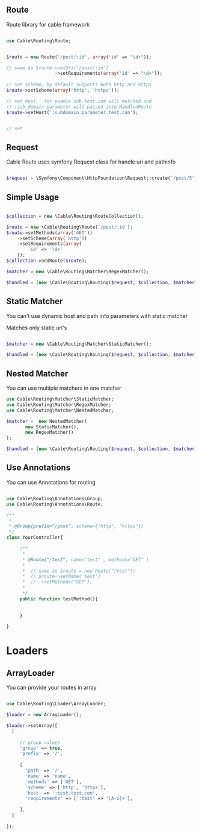 ## Route
Route library for cable framework

```php

use Cable\Routing\Route;


$route = new Route('/post/:id', array('id' => "\d+"));

// same as $route->setUri('/post/:id')
                  ->setRequirements(array('id' => "\d+"));
   
// set scheme, by default supports both http and https
$route->setScheme(array('http', 'https'));

// set host,  for examle sub.test.com will matched and
// :sub_domain parameter will passed into HandledRoute
$route->setHost(':subdomain_parameter.test.com');


// set 
```

## Request

 Cable Route uses symfony Request class for handle uri and pathinfo
 
 
```php

$request = \Symfony\Component\HttpFoundation\Request::create('/post/5', 'GET');

```

## Simple Usage


```php

$collection = new \Cable\Routing\RouteCollection();

$route = new \Cable\Routing\Route('/post/:id');
$route->setMethods(array('GET'))
    ->setScheme(array('http'))
    ->setRequirements(array(
        'id' => '\d+'
    ));
$collection->addRoute($route);

$matcher = new \Cable\Routing\Matcher\RegexMatcher();

$handled = (new \Cable\Routing\Routing($request, $collection, $matcher))->handle();

```




## Static Matcher

You can't use dynamic host and path info parameters with static matcher


Matches only static url's

```php 

$matcher = new \Cable\Routing\Matcher\StaticMatcher();

$handled = (new \Cable\Routing\Routing($request, $collection, $matcher))->handle();

```

## Nested Matcher

You can use multiple matchers in one matcher


```php
use Cable\Routing\Matcher\StaticMatcher;
use Cable\Routing\Matcher\RegexMatcher;
use Cable\Routing\Matcher\NestedMatcher;

$matcher =  new NestedMatcher(
       new StaticMatcher(),
       new RegexMatcher()
);

$handled = (new \Cable\Routing\Routing($request, $collection, $matcher))->handle();

```


## Use Annotations

You can use Annotations for routing

```php 

use Cable\Routing\Annotations\Group;
use Cable\Routing\Annotations\Route;

/**
 *
 * @Group(prefix="/post", scheme={"http", "https"})
 */
class YourController{

     /**
      *
      * @Route("/test", name="test" , methods="GET" )
      *
      *  // same as $route = new Route("/test");
      *  // $route->setName('test')
      *  // ->setMethods("GET");
      *
      */
     public function testMethod(){
     
     
     }

}

```


# Loaders

## ArrayLoader

You can provide your routes in array

```php 

use Cable\Routing\Loader\ArrayLoader;

$loader = new ArrayLoader();

$loader->setArray([
  [
    
     // group values 
     'group' => true,
     'prefix' => '/',
    
     [
       'path' => '/',
       'name' => 'name',
       'methods' => ['GET'],
       'scheme' => ['http', 'https'],
       'host' => ':test.test.com',
       'requirements' => [':test' => '[A-z]+'],
   
     ],
  ]
   
]);


```

